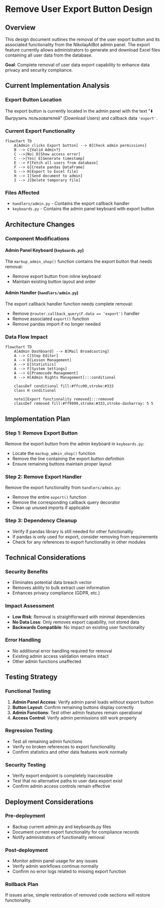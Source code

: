 # Remove User Export Button Design

## Overview

This design document outlines the removal of the user export button and its associated functionality from the NikolayAIBot admin panel. The export feature currently allows administrators to generate and download Excel files containing all user data from the database.

**Goal**: Complete removal of user data export capability to enhance data privacy and security compliance.

## Current Implementation Analysis

### Export Button Location
The export button is currently located in the admin panel with the text "⬇️ Выгрузить пользователей" (Download Users) and callback data `'export'`.

### Current Export Functionality
```mermaid
flowchart TD
    A[Admin clicks Export button] --> B[Check admin permissions]
    B --> C{Valid Admin?}
    C -->|No| D[Show access error]
    C -->|Yes| E[Generate timestamp]
    E --> F[Fetch all users from database]
    F --> G[Create pandas DataFrame]
    G --> H[Export to Excel file]
    H --> I[Send document to admin]
    I --> J[Delete temporary file]
```

### Files Affected
- `handlers/admin.py` - Contains the export callback handler
- `keyboards.py` - Contains the admin panel keyboard with export button

## Architecture Changes

### Component Modifications

#### Admin Panel Keyboard (`keyboards.py`)
The `markup_admin_shop()` function contains the export button that needs removal:
- Remove export button from inline keyboard
- Maintain existing button layout and order

#### Admin Handler (`handlers/admin.py`)
The export callback handler function needs complete removal:
- Remove `@router.callback_query(F.data == 'export')` handler
- Remove associated `export()` function
- Remove pandas import if no longer needed

### Data Flow Impact
```mermaid
flowchart TD
    A[Admin Dashboard] --> B[Mail Broadcasting]
    A --> C[Step Editor]
    A --> D[Lesson Management]
    A --> E[Statistics]
    A --> F[System Settings]
    A --> G[Promocode Management]
    A --> H[Admin Rights Management]:::conditional
    
    classDef conditional fill:#ffcc00,stroke:#333
    class H conditional
    
    note1[Export functionality removed]:::removed
    classDef removed fill:#ff9999,stroke:#333,stroke-dasharray: 5 5
```

## Implementation Plan

### Step 1: Remove Export Button
Remove the export button from the admin keyboard in `keyboards.py`:
- Locate the `markup_admin_shop()` function
- Remove the line containing the export button definition
- Ensure remaining buttons maintain proper layout

### Step 2: Remove Export Handler
Remove the export functionality from `handlers/admin.py`:
- Remove the entire `export()` function
- Remove the corresponding callback query decorator
- Clean up unused imports if applicable

### Step 3: Dependency Cleanup
- Verify if pandas library is still needed for other functionality
- If pandas is only used for export, consider removing from requirements
- Check for any references to export functionality in other modules

## Technical Considerations

### Security Benefits
- Eliminates potential data breach vector
- Removes ability to bulk extract user information
- Enhances privacy compliance (GDPR, etc.)

### Impact Assessment
- **Low Risk**: Removal is straightforward with minimal dependencies
- **No Data Loss**: Only removes export capability, not stored data
- **Backwards Compatible**: No impact on existing user functionality

### Error Handling
- No additional error handling required for removal
- Existing admin access validation remains intact
- Other admin functions unaffected

## Testing Strategy

### Functional Testing
1. **Admin Panel Access**: Verify admin panel loads without export button
2. **Button Layout**: Confirm remaining buttons display correctly
3. **Admin Functions**: Test other admin features remain operational
4. **Access Control**: Verify admin permissions still work properly

### Regression Testing
- Test all remaining admin functions
- Verify no broken references to export functionality
- Confirm statistics and other data features work normally

### Security Testing
- Verify export endpoint is completely inaccessible
- Test that no alternative paths to user data export exist
- Confirm admin access controls remain effective

## Deployment Considerations

### Pre-deployment
- Backup current admin.py and keyboards.py files
- Document current export functionality for compliance records
- Notify administrators of functionality removal

### Post-deployment
- Monitor admin panel usage for any issues
- Verify admin workflows continue normally
- Confirm no error logs related to missing export function

### Rollback Plan
If issues arise, simple restoration of removed code sections will restore functionality.